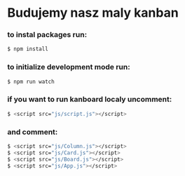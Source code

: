 # Budujemy nasz maly kanban

### to instal packages run:
```sh
$ npm install
```

### to initialize development mode run:
```sh
$ npm run watch
```

### if you want to run kanboard localy uncomment:
```sh
$ <script src="js/script.js"></script>
```

### and comment:
```sh
$ <script src="js/Column.js"></script>
$ <script src="js/Card.js"></script>
$ <script src="js/Board.js"></script>
$ <script src="js/App.js"></script>
```
